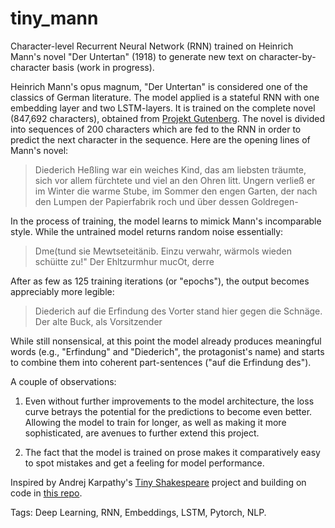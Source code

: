 # tiny_mann
Character-level Recurrent Neural Network (RNN) trained on Heinrich Mann's novel "Der Untertan" (1918) to generate new text on character-by-character basis (work in progress). 

Heinrich Mann's opus magnum, "Der Untertan" is considered one of the classics of German literature. The model applied is a stateful RNN with one embedding layer and two LSTM-layers. It is trained on the complete novel (847,692 characters), obtained from [Projekt Gutenberg](https://www.projekt-gutenberg.org/mannh/untertan/untertan.html). The novel is divided into sequences of 200 characters which are fed to the RNN in order to predict the next character in the sequence. Here are the opening lines of Mann's novel: 

> Diederich Heßling war ein weiches Kind, das am liebsten träumte, sich vor allem fürchtete und viel an den Ohren litt. Ungern verließ er im Winter die warme Stube, im Sommer den engen Garten, der nach den Lumpen der Papierfabrik roch und über dessen Goldregen-

In the process of training, the model learns to mimick Mann's incomparable style. While the untrained model returns random noise essentially: 

> Dme(tund sie Mewtseteitänib. Einzu verwahr, wärmols wieden schüitte zu!" Der Ehltzurmhur mucOt, derre

After as few as 125 training iterations (or "epochs"), the output becomes appreciably more legible: 

> Diederich auf die Erfindung des Vorter stand hier gegen die Schnäge. Der alte Buck, als Vorsitzender

While still nonsensical, at this point the model already produces meaningful words (e.g., "Erfindung" and "Diederich", the protagonist's name) and starts to combine them into coherent part-sentences ("auf die Erfindung des"). 

A couple of observations: 

1. Even without further improvements to the model architecture, the loss curve betrays the potential for the predictions to become even better. Allowing the model to train for longer, as well as making it more sophisticated, are avenues to further extend this project. 

1. The fact that the model is trained on prose makes it comparatively easy to spot mistakes and get a feeling for model performance. 

Inspired by Andrej Karpathy's [Tiny Shakespeare](https://github.com/karpathy/char-rnn) project and building on code in [this repo](https://github.com/spro/practical-pytorch/blob/master/char-rnn-generation/char-rnn-generation.ipynb). 

Tags: Deep Learning, RNN, Embeddings, LSTM, Pytorch, NLP. 
